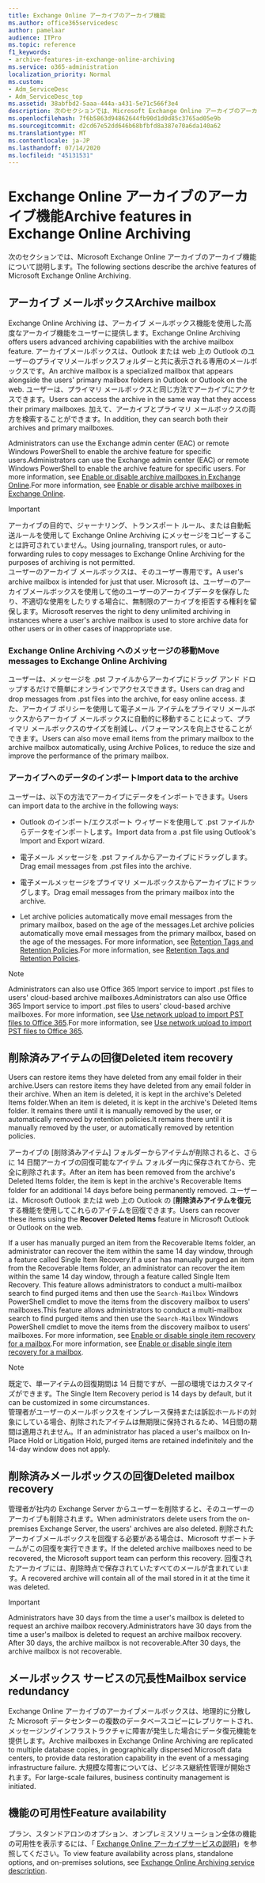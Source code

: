 ```yaml
---
title: Exchange Online アーカイブのアーカイブ機能
ms.author: office365servicedesc
author: pamelaar
audience: ITPro
ms.topic: reference
f1_keywords:
- archive-features-in-exchange-online-archiving
ms.service: o365-administration
localization_priority: Normal
ms.custom:
- Adm_ServiceDesc
- Adm_ServiceDesc_top
ms.assetid: 38abfbd2-5aaa-444a-a431-5e71c566f3e4
description: 次のセクションでは、Microsoft Exchange Online アーカイブのアーカイブ機能について説明します。
ms.openlocfilehash: 7f6b5863d94862644fb90d1d0d85c3765ad05e9b
ms.sourcegitcommit: d2cd67e52dd646b68bfbfd8a387e70a6da140a62
ms.translationtype: MT
ms.contentlocale: ja-JP
ms.lasthandoff: 07/14/2020
ms.locfileid: "45131531"
---
```

# <a name="archive-features-in-exchange-online-archiving"></a><span data-ttu-id="9efa7-103">Exchange Online アーカイブのアーカイブ機能</span><span class="sxs-lookup"><span data-stu-id="9efa7-103">Archive features in Exchange Online Archiving</span></span>

<span data-ttu-id="9efa7-104">次のセクションでは、Microsoft Exchange Online アーカイブのアーカイブ機能について説明します。</span><span class="sxs-lookup"><span data-stu-id="9efa7-104">The following sections describe the archive features of Microsoft Exchange Online Archiving.</span></span>
  
## <a name="archive-mailbox"></a><span data-ttu-id="9efa7-105">アーカイブ メールボックス</span><span class="sxs-lookup"><span data-stu-id="9efa7-105">Archive mailbox</span></span>

<span data-ttu-id="9efa7-106">Exchange Online Archiving は、アーカイブ メールボックス機能を使用した高度なアーカイブ機能をユーザーに提供します。</span><span class="sxs-lookup"><span data-stu-id="9efa7-106">Exchange Online Archiving offers users advanced archiving capabilities with the archive mailbox feature.</span></span> <span data-ttu-id="9efa7-107">アーカイブメールボックスは、Outlook または web 上の Outlook のユーザーのプライマリメールボックスフォルダーと共に表示される専用のメールボックスです。</span><span class="sxs-lookup"><span data-stu-id="9efa7-107">An archive mailbox is a specialized mailbox that appears alongside the users' primary mailbox folders in Outlook or Outlook on the web.</span></span> <span data-ttu-id="9efa7-108">ユーザーは、プライマリ メールボックスと同じ方法でアーカイブにアクセスできます。</span><span class="sxs-lookup"><span data-stu-id="9efa7-108">Users can access the archive in the same way that they access their primary mailboxes.</span></span> <span data-ttu-id="9efa7-109">加えて、アーカイブとプライマリ メールボックスの両方を検索することができます。</span><span class="sxs-lookup"><span data-stu-id="9efa7-109">In addition, they can search both their archives and primary mailboxes.</span></span>
  
<span data-ttu-id="9efa7-110">Administrators can use the Exchange admin center (EAC) or remote Windows PowerShell to enable the archive feature for specific users.</span><span class="sxs-lookup"><span data-stu-id="9efa7-110">Administrators can use the Exchange admin center (EAC) or remote Windows PowerShell to enable the archive feature for specific users.</span></span> <span data-ttu-id="9efa7-111">For more information, see [Enable or disable archive mailboxes in Exchange Online](https://docs.microsoft.com/office365/securitycompliance/enable-archive-mailboxes).</span><span class="sxs-lookup"><span data-stu-id="9efa7-111">For more information, see [Enable or disable archive mailboxes in Exchange Online](https://docs.microsoft.com/office365/securitycompliance/enable-archive-mailboxes).</span></span>
  
> [!IMPORTANT]
>  <span data-ttu-id="9efa7-112">アーカイブの目的で、ジャーナリング、トランスポート ルール、または自動転送ルールを使用して Exchange Online Archiving にメッセージをコピーすることは許可されていません。</span><span class="sxs-lookup"><span data-stu-id="9efa7-112">Using journaling, transport rules, or auto-forwarding rules to copy messages to Exchange Online Archiving for the purposes of archiving is not permitted.</span></span> <br/>
>  <span data-ttu-id="9efa7-113">ユーザーのアーカイブ メールボックスは、そのユーザー専用です。</span><span class="sxs-lookup"><span data-stu-id="9efa7-113">A user's archive mailbox is intended for just that user.</span></span> <span data-ttu-id="9efa7-114">Microsoft は、ユーザーのアーカイブメールボックスを使用して他のユーザーのアーカイブデータを保存したり、不適切な使用をしたりする場合に、無制限のアーカイブを拒否する権利を留保します。</span><span class="sxs-lookup"><span data-stu-id="9efa7-114">Microsoft reserves the right to deny unlimited archiving in instances where a user's archive mailbox is used to store archive data for other users or in other cases of inappropriate use.</span></span>
  
### <a name="move-messages-to-exchange-online-archiving"></a><span data-ttu-id="9efa7-115">Exchange Online Archiving へのメッセージの移動</span><span class="sxs-lookup"><span data-stu-id="9efa7-115">Move messages to Exchange Online Archiving</span></span>

<span data-ttu-id="9efa7-116">ユーザーは、メッセージを .pst ファイルからアーカイブにドラッグ アンド ドロップするだけで簡単にオンラインでアクセスできます。</span><span class="sxs-lookup"><span data-stu-id="9efa7-116">Users can drag and drop messages from .pst files into the archive, for easy online access.</span></span> <span data-ttu-id="9efa7-117">また、アーカイブ ポリシーを使用して電子メール アイテムをプライマリ メールボックスからアーカイブ メールボックスに自動的に移動することによって、プライマリ メールボックスのサイズを削減し、パフォーマンスを向上させることができます。</span><span class="sxs-lookup"><span data-stu-id="9efa7-117">Users can also move email items from the primary mailbox to the archive mailbox automatically, using Archive Polices, to reduce the size and improve the performance of the primary mailbox.</span></span> 
  
### <a name="import-data-to-the-archive"></a><span data-ttu-id="9efa7-118">アーカイブへのデータのインポート</span><span class="sxs-lookup"><span data-stu-id="9efa7-118">Import data to the archive</span></span>

<span data-ttu-id="9efa7-119">ユーザーは、以下の方法でアーカイブにデータをインポートできます。</span><span class="sxs-lookup"><span data-stu-id="9efa7-119">Users can import data to the archive in the following ways:</span></span>
  
- <span data-ttu-id="9efa7-120">Outlook のインポート/エクスポート ウィザードを使用して .pst ファイルからデータをインポートします。</span><span class="sxs-lookup"><span data-stu-id="9efa7-120">Import data from a .pst file using Outlook's Import and Export wizard.</span></span>
    
- <span data-ttu-id="9efa7-121">電子メール メッセージを .pst ファイルからアーカイブにドラッグします。</span><span class="sxs-lookup"><span data-stu-id="9efa7-121">Drag email messages from .pst files into the archive.</span></span>
    
- <span data-ttu-id="9efa7-122">電子メールメッセージをプライマリ メールボックスからアーカイブにドラッグします。</span><span class="sxs-lookup"><span data-stu-id="9efa7-122">Drag email messages from the primary mailbox into the archive.</span></span>
    
- <span data-ttu-id="9efa7-123">Let archive policies automatically move email messages from the primary mailbox, based on the age of the messages.</span><span class="sxs-lookup"><span data-stu-id="9efa7-123">Let archive policies automatically move email messages from the primary mailbox, based on the age of the messages.</span></span> <span data-ttu-id="9efa7-124">For more information, see [Retention Tags and Retention Policies](https://docs.microsoft.com/Exchange/policy-and-compliance/mrm/retention-tags-and-retention-policies).</span><span class="sxs-lookup"><span data-stu-id="9efa7-124">For more information, see [Retention Tags and Retention Policies](https://docs.microsoft.com/Exchange/policy-and-compliance/mrm/retention-tags-and-retention-policies).</span></span>
    
> [!NOTE]
> <span data-ttu-id="9efa7-125">Administrators can also use Office 365 Import service to import .pst files to users' cloud-based archive mailboxes.</span><span class="sxs-lookup"><span data-stu-id="9efa7-125">Administrators can also use Office 365 Import service to import .pst files to users' cloud-based archive mailboxes.</span></span> <span data-ttu-id="9efa7-126">For more information, see [Use network upload to import PST files to Office 365](https://docs.microsoft.com/office365/securitycompliance/use-network-upload-to-import-pst-files).</span><span class="sxs-lookup"><span data-stu-id="9efa7-126">For more information, see [Use network upload to import PST files to Office 365](https://docs.microsoft.com/office365/securitycompliance/use-network-upload-to-import-pst-files).</span></span> 
  
## <a name="deleted-item-recovery"></a><span data-ttu-id="9efa7-127">削除済みアイテムの回復</span><span class="sxs-lookup"><span data-stu-id="9efa7-127">Deleted item recovery</span></span>

<span data-ttu-id="9efa7-128">Users can restore items they have deleted from any email folder in their archive.</span><span class="sxs-lookup"><span data-stu-id="9efa7-128">Users can restore items they have deleted from any email folder in their archive.</span></span> <span data-ttu-id="9efa7-129">When an item is deleted, it is kept in the archive's Deleted Items folder.</span><span class="sxs-lookup"><span data-stu-id="9efa7-129">When an item is deleted, it is kept in the archive's Deleted Items folder.</span></span> <span data-ttu-id="9efa7-130">It remains there until it is manually removed by the user, or automatically removed by retention policies.</span><span class="sxs-lookup"><span data-stu-id="9efa7-130">It remains there until it is manually removed by the user, or automatically removed by retention policies.</span></span>
  
<span data-ttu-id="9efa7-131">アーカイブの [削除済みアイテム] フォルダーからアイテムが削除されると、さらに 14 日間アーカイブの回復可能なアイテム フォルダー内に保存されてから、完全に削除されます。</span><span class="sxs-lookup"><span data-stu-id="9efa7-131">After an item has been removed from the archive's Deleted Items folder, the item is kept in the archive's Recoverable Items folder for an additional 14 days before being permanently removed.</span></span> <span data-ttu-id="9efa7-132">ユーザーは、Microsoft Outlook または web 上の Outlook の [**削除済みアイテムを復元**する機能を使用してこれらのアイテムを回復できます。</span><span class="sxs-lookup"><span data-stu-id="9efa7-132">Users can recover these items using the **Recover Deleted Items** feature in Microsoft Outlook or Outlook on the web.</span></span> 
  
<span data-ttu-id="9efa7-133">If a user has manually purged an item from the Recoverable Items folder, an administrator can recover the item within the same 14 day window, through a feature called Single Item Recovery.</span><span class="sxs-lookup"><span data-stu-id="9efa7-133">If a user has manually purged an item from the Recoverable Items folder, an administrator can recover the item within the same 14 day window, through a feature called Single Item Recovery.</span></span> <span data-ttu-id="9efa7-134">This feature allows administrators to conduct a multi-mailbox search to find purged items and then use the  `Search-Mailbox` Windows PowerShell cmdlet to move the items from the discovery mailbox to users' mailboxes.</span><span class="sxs-lookup"><span data-stu-id="9efa7-134">This feature allows administrators to conduct a multi-mailbox search to find purged items and then use the  `Search-Mailbox` Windows PowerShell cmdlet to move the items from the discovery mailbox to users' mailboxes.</span></span> <span data-ttu-id="9efa7-135">For more information, see [Enable or disable single item recovery for a mailbox](https://docs.microsoft.com/office365/securitycompliance/use-network-upload-to-import-pst-files).</span><span class="sxs-lookup"><span data-stu-id="9efa7-135">For more information, see [Enable or disable single item recovery for a mailbox](https://docs.microsoft.com/office365/securitycompliance/use-network-upload-to-import-pst-files).</span></span>
  
> [!NOTE]
>  <span data-ttu-id="9efa7-136">既定で、単一アイテムの回復期間は 14 日間ですが、一部の環境ではカスタマイズができます。</span><span class="sxs-lookup"><span data-stu-id="9efa7-136">The Single Item Recovery period is 14 days by default, but it can be customized in some circumstances.</span></span> <br/>
>  <span data-ttu-id="9efa7-137">管理者がユーザーのメールボックスをインプレース保持または訴訟ホールドの対象にしている場合、削除されたアイテムは無期限に保持されるため、14日間の期間は適用されません。</span><span class="sxs-lookup"><span data-stu-id="9efa7-137">If an administrator has placed a user's mailbox on In-Place Hold or Litigation Hold, purged items are retained indefinitely and the 14-day window does not apply.</span></span> 
  
## <a name="deleted-mailbox-recovery"></a><span data-ttu-id="9efa7-138">削除済みメールボックスの回復</span><span class="sxs-lookup"><span data-stu-id="9efa7-138">Deleted mailbox recovery</span></span>

<span data-ttu-id="9efa7-139">管理者が社内の Exchange Server からユーザーを削除すると、そのユーザーのアーカイブも削除されます。</span><span class="sxs-lookup"><span data-stu-id="9efa7-139">When administrators delete users from the on-premises Exchange Server, the users' archives are also deleted.</span></span> <span data-ttu-id="9efa7-140">削除されたアーカイブメールボックスを回復する必要がある場合は、Microsoft サポートチームがこの回復を実行できます。</span><span class="sxs-lookup"><span data-stu-id="9efa7-140">If the deleted archive mailboxes need to be recovered, the Microsoft support team can perform this recovery.</span></span> <span data-ttu-id="9efa7-141">回復されたアーカイブには、削除時点で保存されていたすべてのメールが含まれています。</span><span class="sxs-lookup"><span data-stu-id="9efa7-141">A recovered archive will contain all of the mail stored in it at the time it was deleted.</span></span>
  
> [!IMPORTANT]
> <span data-ttu-id="9efa7-142">Administrators have 30 days from the time a user's mailbox is deleted to request an archive mailbox recovery.</span><span class="sxs-lookup"><span data-stu-id="9efa7-142">Administrators have 30 days from the time a user's mailbox is deleted to request an archive mailbox recovery.</span></span> <span data-ttu-id="9efa7-143">After 30 days, the archive mailbox is not recoverable.</span><span class="sxs-lookup"><span data-stu-id="9efa7-143">After 30 days, the archive mailbox is not recoverable.</span></span> 
  
## <a name="mailbox-service-redundancy"></a><span data-ttu-id="9efa7-144">メールボックス サービスの冗長性</span><span class="sxs-lookup"><span data-stu-id="9efa7-144">Mailbox service redundancy</span></span>

<span data-ttu-id="9efa7-145">Exchange Online アーカイブのアーカイブメールボックスは、地理的に分散した Microsoft データセンターの複数のデータベースコピーにレプリケートされ、メッセージングインフラストラクチャに障害が発生した場合にデータ復元機能を提供します。</span><span class="sxs-lookup"><span data-stu-id="9efa7-145">Archive mailboxes in Exchange Online Archiving are replicated to multiple database copies, in geographically dispersed Microsoft data centers, to provide data restoration capability in the event of a messaging infrastructure failure.</span></span> <span data-ttu-id="9efa7-146">大規模な障害については、ビジネス継続性管理が開始されます。</span><span class="sxs-lookup"><span data-stu-id="9efa7-146">For large-scale failures, business continuity management is initiated.</span></span> 
  
## <a name="feature-availability"></a><span data-ttu-id="9efa7-147">機能の可用性</span><span class="sxs-lookup"><span data-stu-id="9efa7-147">Feature availability</span></span>

<span data-ttu-id="9efa7-148">プラン、スタンドアロンのオプション、オンプレミスソリューション全体の機能の可用性を表示するには、「 [Exchange Online アーカイブサービスの説明](exchange-online-archiving-service-description.md)」を参照してください。</span><span class="sxs-lookup"><span data-stu-id="9efa7-148">To view feature availability across plans, standalone options, and on-premises solutions, see [Exchange Online Archiving service description](exchange-online-archiving-service-description.md).</span></span>
  
